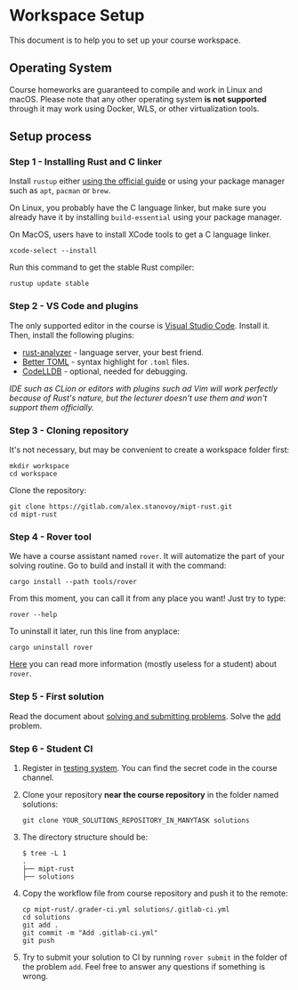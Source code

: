 # Workspace Setup

This document is to help you to set up your course workspace.

## Operating System

Course homeworks are guaranteed to compile and work in Linux and macOS. Please note that any other operating system **is not supported** through it may work using Docker, WLS, or other virtualization tools.

## Setup process

### Step 1 - Installing Rust and C linker

Install `rustup` either [using the official guide](https://www.rust-lang.org/tools/install) or using your package manager such as `apt`, `pacman` or `brew`.

On Linux, you probably have the C language linker, but make sure you already have it by installing `build-essential` using your package manager.

On MacOS, users have to install XCode tools to get a C language linker.

```shell
xcode-select --install
```

Run this command to get the stable Rust compiler:

```shell
rustup update stable
```

### Step 2 - VS Code and plugins

The only supported editor in the course is [Visual Studio Code](https://code.visualstudio.com). Install it. Then, install the following plugins:

- [rust-analyzer](https://marketplace.visualstudio.com/items?itemName=matklad.rust-analyzer) - language server, your best friend.
- [Better TOML](https://marketplace.visualstudio.com/items?itemName=bungcip.better-toml) - syntax highlight for `.toml` files.
- [CodeLLDB](https://marketplace.visualstudio.com/items?itemName=vadimcn.vscode-lldb) - optional, needed for debugging.

_IDE such as CLion or editors with plugins such ad Vim will work perfectly because of Rust's nature, but the lecturer doesn't use them and won't support them officially._

### Step 3 - Cloning repository

It's not necessary, but may be convenient to create a workspace folder first:

```shell
mkdir workspace
cd workspace
```

Clone the repository:

```shell
git clone https://gitlab.com/alex.stanovoy/mipt-rust.git
cd mipt-rust
```

### Step 4 - Rover tool

We have a course assistant named `rover`. It will automatize the part of your solving routine. Go to build and install it with the command:

```shell
cargo install --path tools/rover
```

From this moment, you can call it from any place you want! Just try to type:

```shell
rover --help
```

To uninstall it later, run this line from anyplace:

```shell
cargo uninstall rover
```

[Here](../tools/rover/README.md) you can read more information (mostly useless for a student) about `rover`.

### Step 5 - First solution

Read the document about [solving and submitting problems](solving.md). Solve the [add](problems/tutorial/add) problem.

### Step 6 - Student CI

1. Register in [testing system](https://mipt-rust.manytask.org). You can find the secret code in the course channel.
2. Clone your repository **near the course repository** in the folder named solutions:

    ```shell
    git clone YOUR_SOLUTIONS_REPOSITORY_IN_MANYTASK solutions
    ```

3. The directory structure should be:

    ```shell
    $ tree -L 1
    .
    ├── mipt-rust
    ├── solutions
    ```

4. Copy the workflow file from course repository and push it to the remote:

    ```shell
    cp mipt-rust/.grader-ci.yml solutions/.gitlab-ci.yml
    cd solutions
    git add .
    git commit -m "Add .gitlab-ci.yml"
    git push
    ```

5. Try to submit your solution to CI by running `rover submit` in the folder of the problem `add`. Feel free to answer any questions if something is wrong.
